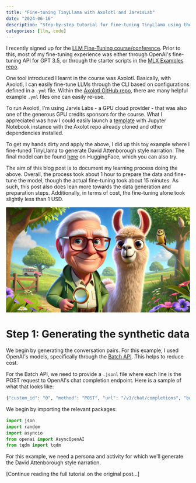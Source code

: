 ```yaml
---
title: "Fine-tuning TinyLlama with Axolotl and JarvisLab"
date: "2024-06-16"
description: "Step-by-step tutorial for fine-tuning TinyLlama using the Axolotl framework."
categories: [llm, code]
---
```


I recently signed up for the [LLM Fine-Tuning course/conference](https://maven.com/parlance-labs/fine-tuning). Prior to this, most of my fine-tuning experience was either through OpenAI's fine-tuning API for GPT 3.5, or through the starter scripts in the [MLX Examples repo](https://github.com/ml-explore/mlx-examples).

One tool introduced I learnt in the course was Axolotl. Basically, with Axolotl, I can easily fine-tune LLMs through the CLI based on configurations defined in a `.yml` file. Within the [Axolotl GitHub repo](https://github.com/OpenAccess-AI-Collective/axolotl), there are many helpful example `.yml` files one can easily re-use.

To run Axolotl, I'm using Jarvis Labs - a GPU cloud provider - that was also one of the generous GPU credits sponsors for the course. What I appreciated was how I could easily launch a [template](https://www.google.com/url?sa=t&source=web&rct=j&opi=89978449&url=https://jarvislabs.ai/templates/axolotl&ved=2ahUKEwipzfDusOCGAxV54TgGHYuvAtcQFnoECBAQAQ&usg=AOvVaw3yYsouWYX7jUn1HYOy4_TF) with Jupyter Notebook instance with the Axolot repo already cloned and other dependencies installed.

To get my hands dirty and apply the above, I did up this toy example where I fine-tuned TinyLlama to generate David Attenborough style narration. The final model can be found [here](https://huggingface.co/cyzgab/TinyLlama-1.1B-DavidAttenborough) on HuggingFace, which you can also try. 

The aim of this blog post is to document my learning process doing the above. Overall, the process took about 1 hour to prepare the data and fine-tune the model, though the actual fine-tuning took about 15 minutes. As such, this post also does lean more towards the data generation and preparation steps. Additionally, in terms of cost, the fine-tuning alone took slightly less than 1 USD.

![](thumbnail.jpg)

# Step 1: Generating the synthetic data

We begin by generating the conversation pairs. For this example, I used OpenAI's models, specifically through the [Batch API](https://platform.openai.com/docs/guides/batch). This helps to reduce cost.

For the Batch API, we need to provide a `.jsonl` file where each line is the POST request to OpenAI's chat completion endpoint. Here is a sample of what that looks like:

```bash
{"custom_id": "0", "method": "POST", "url": "/v1/chat/completions", "body": {"model": "gpt-4-turbo-2024-04-09", "messages": [{"role": "system", "content": "Imagine you are David Attenborough. I will give you an activity, and you will give a ~300 word narration for a documentary."}, {"role": "user", "content": "A young girl planting flowers in her backyard garden."}], "temperature": 1, "max_tokens": 500}}
```

We begin by importing the relevant packages:

```python
import json
import random
import asyncio
from openai import AsyncOpenAI
from tqdm import tqdm
```

For this example, we need a persona and activity for which we'll generate the David Attenborough style narration.

[Continue reading the full tutorial on the original post...] 